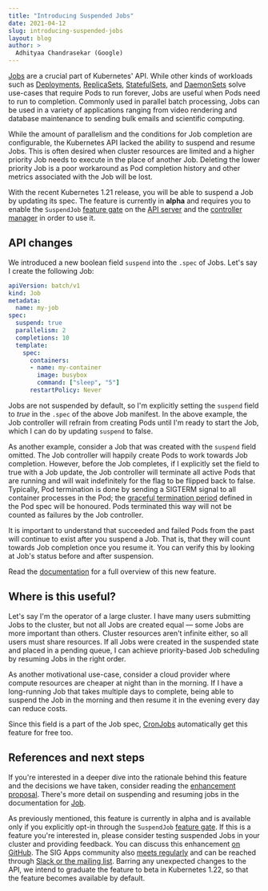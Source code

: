 ```yaml
---
title: "Introducing Suspended Jobs"
date: 2021-04-12
slug: introducing-suspended-jobs
layout: blog
author: >
  Adhityaa Chandrasekar (Google)
---
```


[Jobs](/docs/concepts/workloads/controllers/job/) are a crucial part of
Kubernetes' API. While other kinds of workloads such as [Deployments](/docs/concepts/workloads/controllers/deployment/),
[ReplicaSets](/docs/concepts/workloads/controllers/replicaset/),
[StatefulSets](/docs/concepts/workloads/controllers/statefulset/), and
[DaemonSets](/docs/concepts/workloads/controllers/daemonset/)
solve use-cases that require Pods to run forever, Jobs are useful when Pods need
to run to completion. Commonly used in parallel batch processing, Jobs can be
used in a variety of applications ranging from video rendering and database
maintenance to sending bulk emails and scientific computing.

While the amount of parallelism and the conditions for Job completion are
configurable, the Kubernetes API lacked the ability to suspend and resume Jobs.
This is often desired when cluster resources are limited and a higher priority
Job needs to execute in the place of another Job. Deleting the lower priority
Job is a poor workaround as Pod completion history and other metrics associated
with the Job will be lost.

With the recent Kubernetes 1.21 release, you will be able to suspend a Job by
updating its spec. The feature is currently in **alpha** and requires you to
enable the `SuspendJob` [feature gate](/docs/reference/command-line-tools-reference/feature-gates/)
on the [API server](/docs/reference/command-line-tools-reference/kube-apiserver/)
and the [controller manager](/docs/reference/command-line-tools-reference/kube-controller-manager/)
in order to use it.

## API changes

We introduced a new boolean field `suspend` into the `.spec` of Jobs. Let's say
I create the following Job:

```yaml
apiVersion: batch/v1
kind: Job
metadata:
  name: my-job
spec:
  suspend: true
  parallelism: 2
  completions: 10
  template:
    spec:
      containers:
      - name: my-container
        image: busybox
        command: ["sleep", "5"]
      restartPolicy: Never
```

Jobs are not suspended by default, so I'm explicitly setting the `suspend` field
to _true_ in the `.spec` of the above Job manifest. In the above example, the
Job controller will refrain from creating Pods until I'm ready to start the Job,
which I can do by updating `suspend` to false.

As another example, consider a Job that was created with the `suspend` field
omitted. The Job controller will happily create Pods to work towards Job
completion. However, before the Job completes, if I explicitly set the field to
true with a Job update, the Job controller will terminate all active Pods that
are running and will wait indefinitely for the flag to be flipped back to false.
Typically, Pod termination is done by sending a SIGTERM signal to all container
processes in the Pod; the [graceful termination period](/docs/concepts/workloads/pods/pod-lifecycle/#pod-termination)
defined in the Pod spec will be honoured. Pods terminated this way will not be
counted as failures by the Job controller.

It is important to understand that succeeded and failed Pods from the past will
continue to exist after you suspend a Job. That is, that they will count towards
Job completion once you resume it. You can verify this by looking at Job's
status before and after suspension.

Read the [documentation](/docs/concepts/workloads/controllers/job#suspending-a-job)
for a full overview of this new feature.

## Where is this useful?

Let's say I'm the operator of a large cluster. I have many users submitting Jobs
to the cluster, but not all Jobs are created equal — some Jobs are more
important than others. Cluster resources aren't infinite either, so all users
must share resources. If all Jobs were created in the suspended state and placed
in a pending queue, I can achieve priority-based Job scheduling by resuming Jobs
in the right order.

As another motivational use-case, consider a cloud provider where compute
resources are cheaper at night than in the morning. If I have a long-running Job
that takes multiple days to complete, being able to suspend the Job in the
morning and then resume it in the evening every day can reduce costs.

Since this field is a part of the Job spec, [CronJobs](/docs/concepts/workloads/controllers/cron-jobs/)
automatically get this feature for free too.

## References and next steps

If you're interested in a deeper dive into the rationale behind this feature and
the decisions we have taken, consider reading the [enhancement proposal](https://github.com/kubernetes/enhancements/tree/master/keps/sig-apps/2232-suspend-jobs).
There's more detail on suspending and resuming jobs in the documentation for [Job](/docs/concepts/workloads/controllers/job#suspending-a-job).

As previously mentioned, this feature is currently in alpha and is available
only if you explicitly opt-in through the `SuspendJob` [feature gate](/docs/reference/command-line-tools-reference/feature-gates/).
If this is a feature you're interested in, please consider testing suspended
Jobs in your cluster and providing feedback. You can discuss this enhancement [on GitHub](https://github.com/kubernetes/enhancements/issues/2232).
The SIG Apps community also [meets regularly](https://github.com/kubernetes/community/tree/master/sig-apps#meetings)
and can be reached through [Slack or the mailing list](https://github.com/kubernetes/community/tree/master/sig-apps#contact).
Barring any unexpected changes to the API, we intend to graduate the feature to
beta in Kubernetes 1.22, so that the feature becomes available by default.
